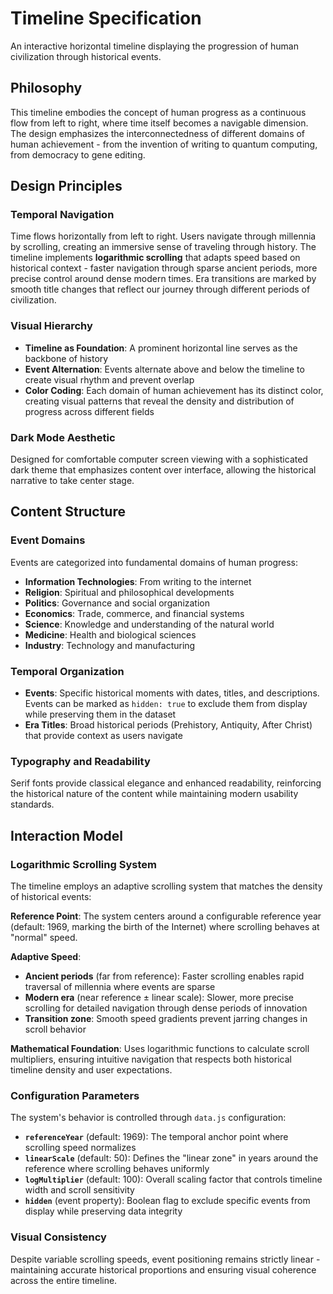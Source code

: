 # Timeline Specification

An interactive horizontal timeline displaying the progression of human civilization through historical events.

## Philosophy

This timeline embodies the concept of human progress as a continuous flow from left to right, where time itself becomes a navigable dimension. The design emphasizes the interconnectedness of different domains of human achievement - from the invention of writing to quantum computing, from democracy to gene editing.

## Design Principles

### Temporal Navigation
Time flows horizontally from left to right. Users navigate through millennia by scrolling, creating an immersive sense of traveling through history. The timeline implements **logarithmic scrolling** that adapts speed based on historical context - faster navigation through sparse ancient periods, more precise control around dense modern times. Era transitions are marked by smooth title changes that reflect our journey through different periods of civilization.

### Visual Hierarchy
- **Timeline as Foundation**: A prominent horizontal line serves as the backbone of history
- **Event Alternation**: Events alternate above and below the timeline to create visual rhythm and prevent overlap
- **Color Coding**: Each domain of human achievement has its distinct color, creating visual patterns that reveal the density and distribution of progress across different fields

### Dark Mode Aesthetic
Designed for comfortable computer screen viewing with a sophisticated dark theme that emphasizes content over interface, allowing the historical narrative to take center stage.

## Content Structure

### Event Domains
Events are categorized into fundamental domains of human progress:
- **Information Technologies**: From writing to the internet
- **Religion**: Spiritual and philosophical developments
- **Politics**: Governance and social organization
- **Economics**: Trade, commerce, and financial systems  
- **Science**: Knowledge and understanding of the natural world
- **Medicine**: Health and biological sciences
- **Industry**: Technology and manufacturing

### Temporal Organization
- **Events**: Specific historical moments with dates, titles, and descriptions. Events can be marked as `hidden: true` to exclude them from display while preserving them in the dataset
- **Era Titles**: Broad historical periods (Prehistory, Antiquity, After Christ) that provide context as users navigate

### Typography and Readability
Serif fonts provide classical elegance and enhanced readability, reinforcing the historical nature of the content while maintaining modern usability standards.

## Interaction Model

### Logarithmic Scrolling System
The timeline employs an adaptive scrolling system that matches the density of historical events:

**Reference Point**: The system centers around a configurable reference year (default: 1969, marking the birth of the Internet) where scrolling behaves at "normal" speed.

**Adaptive Speed**: 
- **Ancient periods** (far from reference): Faster scrolling enables rapid traversal of millennia where events are sparse
- **Modern era** (near reference ± linear scale): Slower, more precise scrolling for detailed navigation through dense periods of innovation
- **Transition zone**: Smooth speed gradients prevent jarring changes in scroll behavior

**Mathematical Foundation**: Uses logarithmic functions to calculate scroll multipliers, ensuring intuitive navigation that respects both historical timeline density and user expectations.

### Configuration Parameters
The system's behavior is controlled through `data.js` configuration:

- **`referenceYear`** (default: 1969): The temporal anchor point where scrolling speed normalizes
- **`linearScale`** (default: 50): Defines the "linear zone" in years around the reference where scrolling behaves uniformly  
- **`logMultiplier`** (default: 100): Overall scaling factor that controls timeline width and scroll sensitivity
- **`hidden`** (event property): Boolean flag to exclude specific events from display while preserving data integrity

### Visual Consistency
Despite variable scrolling speeds, event positioning remains strictly linear - maintaining accurate historical proportions and ensuring visual coherence across the entire timeline.
